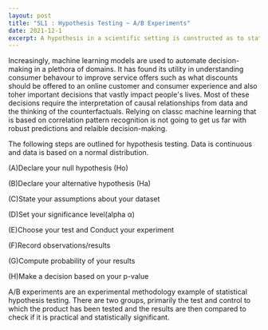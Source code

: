 ```yaml
---
layout: post
title: "SL1 : Hypothesis Testing ~ A/B Experiments"
date: 2021-12-1
excerpt: A hypothesis in a scientific setting is constructed as to statements, the null hypothesis and the alternative hypothesis to which we shall seek to disprove the former.
---
```


Increasingly, machine learning models are used to automate decision-making in a plethora of domains. It has found its utility in understanding consumer behavour to improve service offers such as what discounts should be offered to an online customer and consumer experience and also toher important decisions that vastly impact people's lives. Most of these decisions require the interpretation of causal relationships from data and the thinking of the counterfactuals. Relying on classc machine learning that is based on correlation pattern recognition is not going to get us far with robust predictions and relaible decision-making.

The following steps are outlined for hypothesis testing. Data is continuous and data is based on a normal distribution.


(A)Declare your null hypothesis (Ho)

(B)Declare your alternative hypothesis (Ha)

(C)State your assumptions about your dataset

(D)Set your significance level(alpha α) 

(E)Choose your test and Conduct your experiment

(F)Record observations/results

(G)Compute probability of your results

(H)Make a decision based on your p-value

A/B experiments are an experimental methodology example of statistical hypothesis testing. There are two groups, primarily the test and control to which the product has been tested and the results are then compared to check if it is practical and statistically significant.
